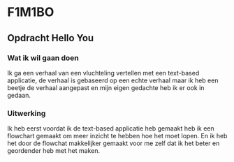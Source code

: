 # F1M1BO

## Opdracht Hello You 

### Wat ik wil gaan doen

Ik ga een verhaal van een vluchteling vertellen met een text-based applicatie, de verhaal is gebaseerd op een echte verhaal maar ik heb een beetje de verhaal aangepast en mijn eigen gedachte heb ik er ook in gedaan.

### Uitwerking
Ik heb eerst voordat ik de text-based applicatie heb gemaakt heb ik een flowchart gemaakt om meer inzicht te hebben hoe het moet lopen. En ik heb het door de flowchat makkelijker gemaakt voor me zelf dat ik het beter en geordender heb met het maken.
